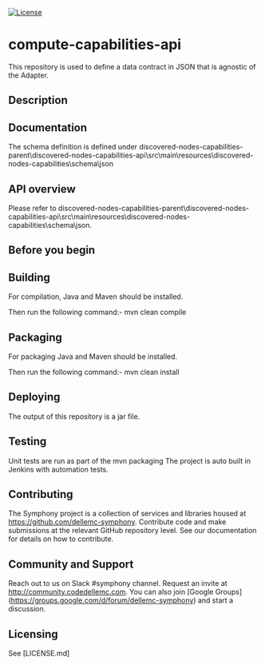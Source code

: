 [![License](https://img.shields.io/badge/License-EPL%201.0-red.svg)](https://opensource.org/licenses/EPL-1.0)
# compute-capabilities-api
This repository is used to define a data contract in JSON that is agnostic of the Adapter. 
## Description
## Documentation
The schema definition is defined under discovered-nodes-capabilities-parent\discovered-nodes-capabilities-api\src\main\resources\discovered-nodes-capabilities\schema\json 
## API overview
Please refer to discovered-nodes-capabilities-parent\discovered-nodes-capabilities-api\src\main\resources\discovered-nodes-capabilities\schema\json.
## Before you begin

## Building
For compilation, Java and Maven should be installed.

Then run the following command:- mvn clean compile

## Packaging
For packaging Java and Maven should be installed.

Then run the following command:- mvn clean install
## Deploying

The output of this repository is a jar file.

## Testing
Unit tests are run as part of the mvn packaging 
The project is auto built in Jenkins with automation tests.
## Contributing

The Symphony project is a collection of services and libraries housed at https://github.com/dellemc-symphony.
Contribute code and make submissions at the relevant GitHub repository level. See our documentation for details on how to contribute.

## Community and Support


Reach out to us on Slack #symphony channel. Request an invite at http://community.codedellemc.com.
You can also join [Google Groups] (https://groups.google.com/d/forum/dellemc-symphony) and start a discussion. 

## Licensing
See [LICENSE.md]

[licence]:https://github.com/dellemc-symphony/compute-capabilities-api/blob/master/LICENSE.md
